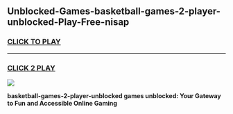 
## Unblocked-Games-basketball-games-2-player-unblocked-Play-Free-nisap
<h3>
<a href="https://premium76.site?title=basketball-games-2-player-unblocked&ref=15A">CLICK TO PLAY</a></h3>
<hr>

<h3>
<a href="https://premium76.site?title=basketball-games-2-player-unblocked&ref=15A">CLICK 2 PLAY</a>
  
</h3>

<a href="https://premium76.site?title=basketball-games-2-player-unblocked&ref=15A"><img src="https://clearcache.store/games.png"></a>


**basketball-games-2-player-unblocked games unblocked: Your Gateway to Fun and Accessible Online Gaming**
